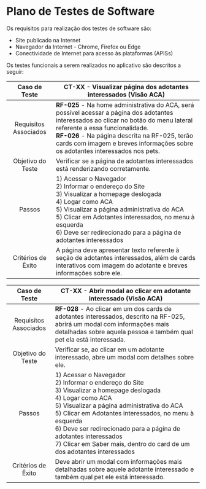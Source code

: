 # Plano de Testes de Software

Os requisitos para realização dos testes de software são:
- Site publicado na Internet
- Navegador da Internet - Chrome, Firefox ou Edge
- Conectividade de Internet para acesso às plataformas (APISs)

Os testes funcionais a serem realizados no aplicativo são descritos a seguir:

|     Caso de Teste     | CT-XX - Visualizar página dos adotantes interessados (Visão ACA) |
|:---------------------:|------------------------------------------------------------------------------------------------------------------------------------------------------------------------------------------------------------------------------------------------------------------------------------------------------|
| Requisitos Associados | <strong>RF-025</strong> - Na home administrativa do ACA, será possível acessar a página dos adotantes interessados ao clicar no botão do menu lateral referente a essa funcionalidade.  <br> <strong>RF-026</strong> - Na página descrita na RF-025, terão cards com imagem e breves informações sobre os adotantes interessados nos pets. |
|   Objetivo do Teste   | Verificar se a página de adotantes interessados está renderizando corretamente. |
|         Passos        | 1) Acessar o Navegador <br> 2) Informar o endereço do Site <br> 3) Visualizar a homepage deslogada <br> 4) Logar como ACA <br> 5) Visualizar a página administrativa do ACA <br> 5) Clicar em Adotantes interessados, no menu à esquerda <br> 6) Deve ser redirecionado para a página de adotantes interessados |
|   Critérios de Êxito  | A página deve apresentar texto referente à seção de adotantes interessados, além de cards interativos com imagem do adotante e breves informações sobre ele. |

|     Caso de Teste     | CT-XX - Abrir modal ao clicar em adotante interessado (Visão ACA) |
|:---------------------:|------------------------------------------------------------------------------------------------------------------------------------------------------------------------------------------------------------------------------------------------------------------------------------------------------|
| Requisitos Associados |<strong>RF-028</strong> - Ao clicar em um dos cards de adotantes interessados, descrito na RF-025, abrirá um modal com informações mais detalhadas sobre aquela pessoa e também qual pet ela está interessada. |
|   Objetivo do Teste   | Verificar se, ao clicar em um adotante interessado, abre um modal com detalhes sobre ele. |
|         Passos        | 1) Acessar o Navegador <br> 2) Informar o endereço do Site <br> 3) Visualizar a homepage deslogada <br> 4) Logar como ACA <br> 5) Visualizar a página administrativa do ACA <br> 5) Clicar em Adotantes interessados, no menu à esquerda <br> 6) Deve ser redirecionado para a página de adotantes interessados<br> 7) Clicar em Saber mais, dentro do card de um dos adotantes interessados |
|   Critérios de Êxito  | Deve abrir um modal com informações mais detalhadas sobre aquele adotante interessado e também qual pet ele está interessado. |
